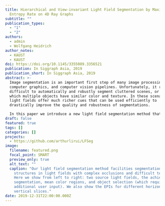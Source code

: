 ```yaml
---
title: Hierarchical and View-invariant Light Field Segmentation by Maximizing
  Entropy Rate on 4D Ray Graphs
subtitle: ""
publication_types:
  - "1"
  - "2"
authors:
  - admin
  - Wolfgang Heidrich
author_notes:
  - KAUST
  - KAUST
doi: https://doi.org/10.1145/3355089.3356521
publication: In Siggraph Asia, 2019
publication_short: In Siggraph Asia, 2019
abstract: >-
  Image segmentation is an important first step of many image processing,
  computer graphics, and computer vision pipelines. Unfortunately, it remains
  difficult to automatically and robustly segment cluttered scenes, or scenes in
  which multiple objects have similar color and texture. In these scenarios,
  light fields offer much richer cues that can be used efficiently to
  drastically improve the quality and robustness of segmentations.

  In this paper we introduce a new light field segmentation method that respects texture appearance, depth consistency, as well as occlusion, and creates well-shaped segments that are robust under viewpoint changes. Furthermore, our segmentation is hierarchical, i.e. with a single optimization, a whole hierarchy of segmentations with different numbers of regions is available. All this is achieved with a submodular objective function that
draft: false
featured: true
tags: []
categories: []
projects:
  - https://github.com/arthurlirui/LFSeg
image:
  filename: featured.png
  focal_point: SMART
  preview_only: true
  alt_text: ""
  caption: "Our light field segmentation method facilities segmentation of fine
    structures in light fields with complex occlusions and difficult textures.
    Here we show from left to right: two source light fields, the achieved
    segmentation, mean color regions, and object selection (which requires
    additional user input). We also show the EPIs for different horizontal and
    vertical slices."
date: 2019-12-31T22:00:00.000Z
---
```

